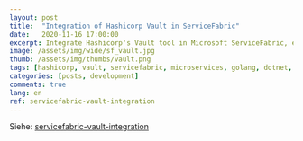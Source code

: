 ```yaml
---
layout: post
title:  "Integration of Hashicorp Vault in ServiceFabric"
date:   2020-11-16 17:00:00
excerpt: Integrate Hashicorp's Vault tool in Microsoft ServiceFabric, e.g. for on-premises scenarios. 
image: /assets/img/wide/sf_vault.jpg
thumb: /assets/img/thumbs/vault.png
tags: [hashicorp, vault, servicefabric, microservices, golang, dotnet, csharp]
categories: [posts, development]
comments: true
lang: en
ref: servicefabric-vault-integration
---
```


Siehe: [servicefabric-vault-integration](https://github.com/mcpride/servicefabric-vault-integration)

